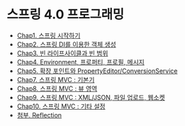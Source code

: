 # 스프링 4.0 프로그래밍

* [Chap1. 스프링 시작하기]
* [Chap2. 스프링 DI를 이용한 객체 생성]
* [Chap3. 빈 라이프사이클과 빈 범위]
* [Chap4. Environment, 프로퍼티, 프로필, 메시지]
* [Chap5. 확장 포인트와 PropertyEditor/ConversionService]
* [Chap7. 스프링 MVC : 기본기]
* [Chap8. 스프링 MVC : 뷰 영역]
* [Chap9. 스프링 MVC : XML/JSON, 파일 업로드, 웹소켓]
* [Chap10. 스프링 MVC : 기타 설정]
* [첨부. Reflection]

[Chap1. 스프링 시작하기]: https://github.com/YonghoChoi/develope-note/blob/master/md/Spring4.0-Programming/Spring_4.0_프로그래밍_Chap01.md
[Chap2. 스프링 DI를 이용한 객체 생성]: https://github.com/YonghoChoi/develope-note/blob/master/md/Spring4.0-Programming/Spring_4.0_프로그래밍_Chap02.md
[Chap3. 빈 라이프사이클과 빈 범위]: https://github.com/YonghoChoi/develope-note/blob/master/md/Spring4.0-Programming/Spring_4.0_프로그래밍_Chap03.md
[Chap4. Environment, 프로퍼티, 프로필, 메시지]: https://github.com/YonghoChoi/develope-note/blob/master/md/Spring4.0-Programming/Spring_4.0_프로그래밍_Chap04.md
[Chap5. 확장 포인트와 PropertyEditor/ConversionService]: https://github.com/YonghoChoi/develope-note/blob/master/md/Spring4.0-Programming/Spring_4.0_프로그래밍_Chap05.md
[Chap7. 스프링 MVC : 기본기]: https://github.com/YonghoChoi/develope-note/blob/master/md/Spring4.0-Programming/Spring_4.0_프로그래밍_Chap07.md
[Chap8. 스프링 MVC : 뷰 영역]: https://github.com/YonghoChoi/develope-note/blob/master/md/Spring4.0-Programming/Spring_4.0_프로그래밍_Chap08.md
[Chap9. 스프링 MVC : XML/JSON, 파일 업로드, 웹소켓]: https://github.com/YonghoChoi/develope-note/blob/master/md/Spring4.0-Programming/Spring_4.0_프로그래밍_Chap09.md
[Chap10. 스프링 MVC : 기타 설정]: https://github.com/YonghoChoi/develope-note/blob/master/md/Spring4.0-Programming/Spring_4.0_프로그래밍_Chap10.md
[첨부. Reflection]: https://github.com/YonghoChoi/develope-note/blob/master/md/Spring4.0-Programming/Spring_4.0_프로그래밍_Reflection.md
